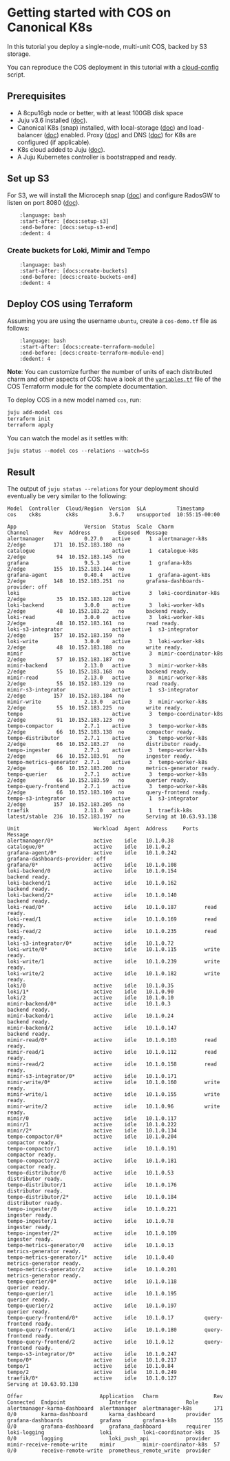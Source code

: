# Getting started with COS on Canonical K8s

In this tutorial you deploy a single-node, multi-unit COS, backed by S3 storage.

You can reproduce the COS deployment in this tutorial with a [cloud-config](cos-canonical-k8s-sandbox.conf) script.


## Prerequisites
- A 8cpu16gb node or better, with at least 100GB disk space
- Juju v3.6 installed ([doc](https://documentation.ubuntu.com/juju/3.6/howto/manage-juju/#install-juju)).
- Canonical K8s (snap) installed, with local-storage ([doc](https://documentation.ubuntu.com/canonical-kubernetes/latest/snap/tutorial/getting-started/))
  and load-balancer ([doc](https://documentation.ubuntu.com/canonical-kubernetes/latest/snap/howto/networking/default-loadbalancer/)) enabled.
  Proxy ([doc](https://documentation.ubuntu.com/canonical-kubernetes/latest/snap/howto/networking/proxy/)) and
  DNS ([doc](https://documentation.ubuntu.com/canonical-kubernetes/latest/snap/howto/networking/default-dns/)) for K8s are configured (if applicable).
- K8s cloud added to Juju ([doc](https://documentation.ubuntu.com/juju/3.6/howto/manage-clouds/#add-a-kubernetes-cloud)).
- A Juju Kubernetes controller is bootstrapped and ready.


## Set up S3
For S3, we will install the Microceph snap ([doc](https://canonical-microceph.readthedocs-hosted.com/en/latest/tutorial/get-started/))
and configure RadosGW to listen on port 8080 ([doc](https://canonical-microceph.readthedocs-hosted.com/en/latest/reference/commands/enable/#rgw)).

```{literalinclude} /tutorial/installation/cos-canonical-k8s-sandbox.conf
    :language: bash
    :start-after: [docs:setup-s3]
    :end-before: [docs:setup-s3-end]
    :dedent: 4
```

### Create buckets for Loki, Mimir and Tempo

```{literalinclude} /tutorial/installation/cos-canonical-k8s-sandbox.conf
    :language: bash
    :start-after: [docs:create-buckets]
    :end-before: [docs:create-buckets-end]
    :dedent: 4
```

## Deploy COS using Terraform

Assuming you are using the username `ubuntu`, create a `cos-demo.tf` file as follows:

```{literalinclude} /tutorial/installation/cos-canonical-k8s-sandbox.conf
    :language: bash
    :start-after: [docs:create-terraform-module]
    :end-before: [docs:create-terraform-module-end]
    :dedent: 4
```

**Note**: You can customize further the number of units of each distributed charm and other aspects of COS: have a look at the [`variables.tf`](../../../terraform/cos/variables.tf) file of the COS Terraform module for the complete documentation.

<!-- TODO: Add TLS relations with both internal and external CAs. -->

To deploy COS in a new model named `cos`, run:

```bash
juju add-model cos
terraform init
terraform apply
```

You can watch the model as it settles with:
```
juju status --model cos --relations --watch=5s
```

## Result

The output of `juju status --relations` for your deployment should eventually be very similar to the following:

```
Model  Controller  Cloud/Region  Version  SLA          Timestamp
cos    ck8s        ck8s          3.6.7    unsupported  10:55:15-00:00

App                      Version  Status  Scale  Charm                  Channel        Rev  Address         Exposed  Message
alertmanager             0.27.0   active      1  alertmanager-k8s       2/edge         171  10.152.183.180  no       
catalogue                         active      1  catalogue-k8s          2/edge          94  10.152.183.145  no       
grafana                  9.5.3    active      1  grafana-k8s            2/edge         155  10.152.183.144  no       
grafana-agent            0.40.4   active      1  grafana-agent-k8s      2/edge         148  10.152.183.251  no       grafana-dashboards-provider: off
loki                              active      3  loki-coordinator-k8s   2/edge          35  10.152.183.128  no       
loki-backend             3.0.0    active      3  loki-worker-k8s        2/edge          48  10.152.183.22   no       backend ready.
loki-read                3.0.0    active      3  loki-worker-k8s        2/edge          48  10.152.183.161  no       read ready.
loki-s3-integrator                active      1  s3-integrator          2/edge         157  10.152.183.159  no       
loki-write               3.0.0    active      3  loki-worker-k8s        2/edge          48  10.152.183.188  no       write ready.
mimir                             active      3  mimir-coordinator-k8s  2/edge          57  10.152.183.187  no       
mimir-backend            2.13.0   active      3  mimir-worker-k8s       2/edge          55  10.152.183.168  no       backend ready.
mimir-read               2.13.0   active      3  mimir-worker-k8s       2/edge          55  10.152.183.129  no       read ready.
mimir-s3-integrator               active      1  s3-integrator          2/edge         157  10.152.183.184  no       
mimir-write              2.13.0   active      3  mimir-worker-k8s       2/edge          55  10.152.183.225  no       write ready.
tempo                             active      3  tempo-coordinator-k8s  2/edge          91  10.152.183.123  no       
tempo-compactor          2.7.1    active      3  tempo-worker-k8s       2/edge          66  10.152.183.138  no       compactor ready.
tempo-distributor        2.7.1    active      3  tempo-worker-k8s       2/edge          66  10.152.183.27   no       distributor ready.
tempo-ingester           2.7.1    active      3  tempo-worker-k8s       2/edge          66  10.152.183.91   no       ingester ready.
tempo-metrics-generator  2.7.1    active      3  tempo-worker-k8s       2/edge          66  10.152.183.200  no       metrics-generator ready.
tempo-querier            2.7.1    active      3  tempo-worker-k8s       2/edge          66  10.152.183.59   no       querier ready.
tempo-query-frontend     2.7.1    active      3  tempo-worker-k8s       2/edge          66  10.152.183.109  no       query-frontend ready.
tempo-s3-integrator               active      1  s3-integrator          2/edge         157  10.152.183.205  no       
traefik                  2.11.0   active      1  traefik-k8s            latest/stable  236  10.152.183.197  no       Serving at 10.63.93.138

Unit                        Workload  Agent  Address     Ports  Message
alertmanager/0*             active    idle   10.1.0.38          
catalogue/0*                active    idle   10.1.0.2           
grafana-agent/0*            active    idle   10.1.0.242         grafana-dashboards-provider: off
grafana/0*                  active    idle   10.1.0.108         
loki-backend/0              active    idle   10.1.0.154         backend ready.
loki-backend/1              active    idle   10.1.0.162         backend ready.
loki-backend/2*             active    idle   10.1.0.140         backend ready.
loki-read/0*                active    idle   10.1.0.187         read ready.
loki-read/1                 active    idle   10.1.0.169         read ready.
loki-read/2                 active    idle   10.1.0.235         read ready.
loki-s3-integrator/0*       active    idle   10.1.0.72          
loki-write/0*               active    idle   10.1.0.115         write ready.
loki-write/1                active    idle   10.1.0.239         write ready.
loki-write/2                active    idle   10.1.0.182         write ready.
loki/0                      active    idle   10.1.0.35          
loki/1*                     active    idle   10.1.0.90          
loki/2                      active    idle   10.1.0.10          
mimir-backend/0*            active    idle   10.1.0.3           backend ready.
mimir-backend/1             active    idle   10.1.0.24          backend ready.
mimir-backend/2             active    idle   10.1.0.147         backend ready.
mimir-read/0*               active    idle   10.1.0.103         read ready.
mimir-read/1                active    idle   10.1.0.112         read ready.
mimir-read/2                active    idle   10.1.0.158         read ready.
mimir-s3-integrator/0*      active    idle   10.1.0.171         
mimir-write/0*              active    idle   10.1.0.160         write ready.
mimir-write/1               active    idle   10.1.0.155         write ready.
mimir-write/2               active    idle   10.1.0.96          write ready.
mimir/0                     active    idle   10.1.0.117         
mimir/1                     active    idle   10.1.0.222         
mimir/2*                    active    idle   10.1.0.134         
tempo-compactor/0*          active    idle   10.1.0.204         compactor ready.
tempo-compactor/1           active    idle   10.1.0.191         compactor ready.
tempo-compactor/2           active    idle   10.1.0.181         compactor ready.
tempo-distributor/0         active    idle   10.1.0.53          distributor ready.
tempo-distributor/1         active    idle   10.1.0.176         distributor ready.
tempo-distributor/2*        active    idle   10.1.0.184         distributor ready.
tempo-ingester/0            active    idle   10.1.0.221         ingester ready.
tempo-ingester/1            active    idle   10.1.0.78          ingester ready.
tempo-ingester/2*           active    idle   10.1.0.109         ingester ready.
tempo-metrics-generator/0   active    idle   10.1.0.13          metrics-generator ready.
tempo-metrics-generator/1*  active    idle   10.1.0.40          metrics-generator ready.
tempo-metrics-generator/2   active    idle   10.1.0.201         metrics-generator ready.
tempo-querier/0*            active    idle   10.1.0.118         querier ready.
tempo-querier/1             active    idle   10.1.0.195         querier ready.
tempo-querier/2             active    idle   10.1.0.197         querier ready.
tempo-query-frontend/0*     active    idle   10.1.0.17          query-frontend ready.
tempo-query-frontend/1      active    idle   10.1.0.180         query-frontend ready.
tempo-query-frontend/2      active    idle   10.1.0.12          query-frontend ready.
tempo-s3-integrator/0*      active    idle   10.1.0.247         
tempo/0*                    active    idle   10.1.0.217         
tempo/1                     active    idle   10.1.0.84          
tempo/2                     active    idle   10.1.0.249         
traefik/0*                  active    idle   10.1.0.127         Serving at 10.63.93.138

Offer                         Application   Charm                  Rev  Connected  Endpoint              Interface                Role
alertmanager-karma-dashboard  alertmanager  alertmanager-k8s       171  0/0        karma-dashboard       karma_dashboard          provider
grafana-dashboards            grafana       grafana-k8s            155  0/0        grafana-dashboard     grafana_dashboard        requirer
loki-logging                  loki          loki-coordinator-k8s   35   0/0        logging               loki_push_api            provider
mimir-receive-remote-write    mimir         mimir-coordinator-k8s  57   0/0        receive-remote-write  prometheus_remote_write  provider
```
